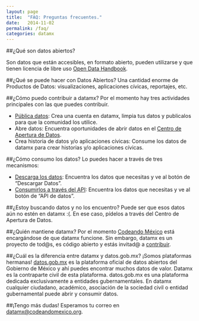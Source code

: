 ```yaml
---
layout: page
title:  "FAQ: Preguntas frecuentes."
date:   2014-11-02
permalink: /faq/
categories: datamx
---
```


##¿Qué son datos abiertos? 

Son datos que están accesibles, en formato abierto, pueden utilizarse y que tienen licencia de libre
uso [Open Data Handbook][opendata-handbook].


##¿Qué se puede hacer con Datos Abiertos?
Una cantidad enorme de Productos de Datos: visualizaciones, aplicaciones cívicas, reportajes, etc.


##¿Cómo puedo contribuir a datamx?
Por el momento hay tres actividades principales con las que puedes contribuir.
* [Pública datos][pdatos]: Crea una cuenta en datamx, limpia tus datos y publicalos para que la comunidad los utilice.
* Abre datos: Encuentra oportunidades de abrir datos en el [Centro de Apertura de Datos][cad].
* Crea historia de datos y/o aplicaciones cívicas: Consume los datos de datamx para crear historias y/o
aplicaciones cívicas.


##¿Cómo consumo los datos?
Lo puedes hacer a través de tres mecanismos:
* [Descarga los datos][ddatos]: Encuentra los datos que necesitas y ve al botón de “Descargar Datos”.
* [Consumirlos a través del API][capi]: Encuentra los datos que necesitas y ve al botón de “API de datos”.


##¿Estoy buscando datos y no los encuentro?
Puede ser que esos datos aún no estén en datamx :(. En ese caso, pídelos a través del Centro de Apertura de Datos.


##¿Quién mantiene datamx?
Por el momento [Codeando México][codeando-mexico] está encargándose de que datamx funcione. Sin embargo, datamx
es un proyecto de tod@s, es código abierto y estás invitad@ a [contribuir][github-codeando].


##¿Cuál es la diferencia entre datamx y datos.gob.mx? 
¡Somos plataformas hermanas! [datos.gob.mx][datosgobmx] es la plataforma oficial de datos abiertos del Gobierno
de México y ahí puedes encontrar muchos datos de valor. Datamx es la contraparte civil de esta plataforma.
datos.gob.mx es una plataforma dedicada exclusivamente a entidades gubernamentales.  En datamx cualquier
ciudadano, académico, asociación de la sociedad civil o entidad gubernamental puede abrir y consumir datos.


##¡Tengo más dudas!
Esperamos tu correo en datamx@codeandomexico.org.


[github-codeando]:       http://apertura.datamx.io
[cad]:                   http://apertura.datamx.io
[datosgobmx]:            http://datos.gob.mx
[opendata-handbook]:     http://opendatahandbook.org
[codeando-mexico]:       http://codeandomexico.org
[capi]:                  https://docs.google.com/a/codeandomexico.org/presentation/d/1sdpDQ933fN7AtjlXbnV_r9hYy_x9fO0BGde3YYE0qCk/edit#slide=id.p9
[ddatos]:                https://docs.google.com/a/codeandomexico.org/presentation/d/1OWpQjuF0LxktM090IVAIib3gLi7bvm7yaEfmhygbHF8/edit#slide=id.p9
[pdatos]:                https://docs.google.com/a/codeandomexico.org/presentation/d/1YPttfl2ikyhPopd-tNfAjRag4xVlh4GLDLPHxq3hdyM/edit#slide=id.p
